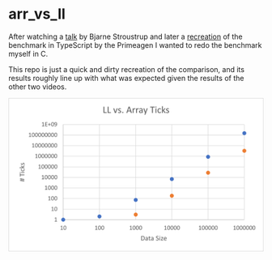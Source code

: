 # arr_vs_ll

After watching a [talk](https://www.youtube.com/watch?v=YQs6IC-vgmo&ab_channel=AlessandroStamatto) by Bjarne Stroustrup 
and later a [recreation](https://www.youtube.com/watch?v=0jiP4pOoG8g&t=3528s&ab_channel=TheVimeagen) of the benchmark in TypeScript by the Primeagen
I wanted to redo the benchmark myself in C. 

This repo is just a quick and dirty recreation of the comparison, and its results roughly line up with what was expected given the results of the other two videos.

![](https://github.com/WillLillis/arr_vs_ll/blob/master/ArrayVsLinkedListGraph.png)
